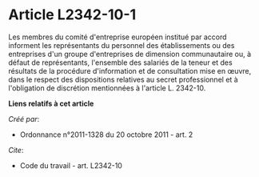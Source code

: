 # Article L2342-10-1

Les membres du comité d'entreprise européen institué par accord informent les représentants du personnel des établissements
ou des entreprises d'un groupe d'entreprises de dimension communautaire ou, à défaut de représentants, l'ensemble des
salariés de la teneur et des résultats de la procédure d'information et de consultation mise en œuvre, dans le respect des
dispositions relatives au secret professionnel et à l'obligation de discrétion mentionnées à l'article L. 2342-10.

**Liens relatifs à cet article**

_Créé par_:

  - Ordonnance n°2011-1328 du 20 octobre 2011 - art. 2

_Cite_:

  - Code du travail - art. L2342-10
